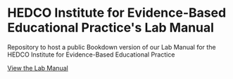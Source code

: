 # HEDCO Institute for Evidence-Based Educational Practice's Lab Manual
Repository to host a public Bookdown version of our Lab Manual for the HEDCO Institute for Evidence-Based Educational Practice

[View the Lab Manual](https://hedco-institute.github.io/Lab_Manual/)
